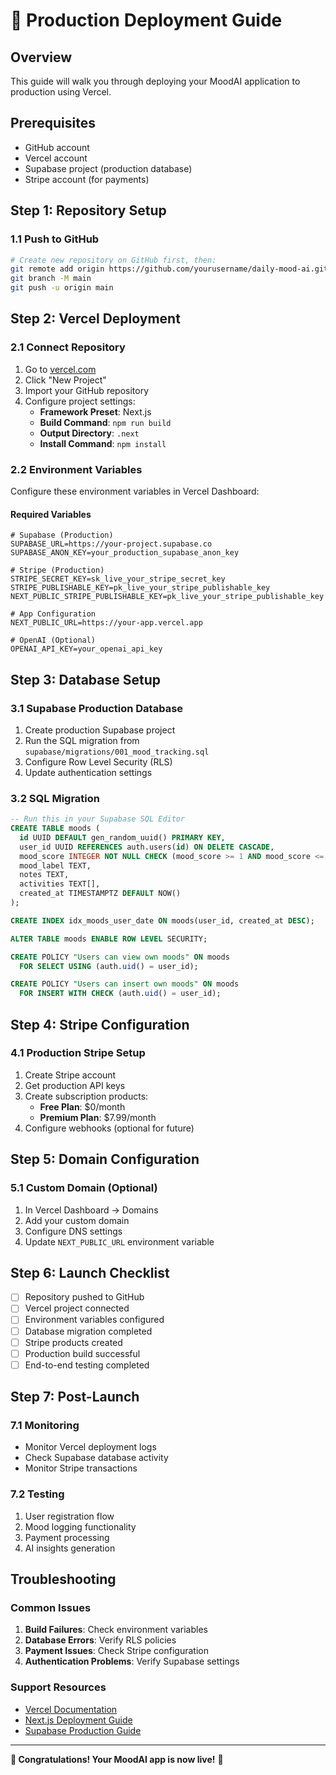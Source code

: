 # 🚀 Production Deployment Guide

## Overview
This guide will walk you through deploying your MoodAI application to production using Vercel.

## Prerequisites
- GitHub account
- Vercel account
- Supabase project (production database)
- Stripe account (for payments)

## Step 1: Repository Setup

### 1.1 Push to GitHub
```bash
# Create new repository on GitHub first, then:
git remote add origin https://github.com/yourusername/daily-mood-ai.git
git branch -M main
git push -u origin main
```

## Step 2: Vercel Deployment

### 2.1 Connect Repository
1. Go to [vercel.com](https://vercel.com)
2. Click "New Project"
3. Import your GitHub repository
4. Configure project settings:
   - **Framework Preset**: Next.js
   - **Build Command**: `npm run build`
   - **Output Directory**: `.next`
   - **Install Command**: `npm install`

### 2.2 Environment Variables
Configure these environment variables in Vercel Dashboard:

#### Required Variables
```env
# Supabase (Production)
SUPABASE_URL=https://your-project.supabase.co
SUPABASE_ANON_KEY=your_production_supabase_anon_key

# Stripe (Production)
STRIPE_SECRET_KEY=sk_live_your_stripe_secret_key
STRIPE_PUBLISHABLE_KEY=pk_live_your_stripe_publishable_key
NEXT_PUBLIC_STRIPE_PUBLISHABLE_KEY=pk_live_your_stripe_publishable_key

# App Configuration
NEXT_PUBLIC_URL=https://your-app.vercel.app

# OpenAI (Optional)
OPENAI_API_KEY=your_openai_api_key
```

## Step 3: Database Setup

### 3.1 Supabase Production Database
1. Create production Supabase project
2. Run the SQL migration from `supabase/migrations/001_mood_tracking.sql`
3. Configure Row Level Security (RLS)
4. Update authentication settings

### 3.2 SQL Migration
```sql
-- Run this in your Supabase SQL Editor
CREATE TABLE moods (
  id UUID DEFAULT gen_random_uuid() PRIMARY KEY,
  user_id UUID REFERENCES auth.users(id) ON DELETE CASCADE,
  mood_score INTEGER NOT NULL CHECK (mood_score >= 1 AND mood_score <= 10),
  mood_label TEXT,
  notes TEXT,
  activities TEXT[],
  created_at TIMESTAMPTZ DEFAULT NOW()
);

CREATE INDEX idx_moods_user_date ON moods(user_id, created_at DESC);

ALTER TABLE moods ENABLE ROW LEVEL SECURITY;

CREATE POLICY "Users can view own moods" ON moods
  FOR SELECT USING (auth.uid() = user_id);

CREATE POLICY "Users can insert own moods" ON moods
  FOR INSERT WITH CHECK (auth.uid() = user_id);
```

## Step 4: Stripe Configuration

### 4.1 Production Stripe Setup
1. Create Stripe account
2. Get production API keys
3. Create subscription products:
   - **Free Plan**: $0/month
   - **Premium Plan**: $7.99/month
4. Configure webhooks (optional for future)

## Step 5: Domain Configuration

### 5.1 Custom Domain (Optional)
1. In Vercel Dashboard → Domains
2. Add your custom domain
3. Configure DNS settings
4. Update `NEXT_PUBLIC_URL` environment variable

## Step 6: Launch Checklist

- [ ] Repository pushed to GitHub
- [ ] Vercel project connected
- [ ] Environment variables configured
- [ ] Database migration completed
- [ ] Stripe products created
- [ ] Production build successful
- [ ] End-to-end testing completed

## Step 7: Post-Launch

### 7.1 Monitoring
- Monitor Vercel deployment logs
- Check Supabase database activity
- Monitor Stripe transactions

### 7.2 Testing
1. User registration flow
2. Mood logging functionality
3. Payment processing
4. AI insights generation

## Troubleshooting

### Common Issues
1. **Build Failures**: Check environment variables
2. **Database Errors**: Verify RLS policies
3. **Payment Issues**: Check Stripe configuration
4. **Authentication Problems**: Verify Supabase settings

### Support Resources
- [Vercel Documentation](https://vercel.com/docs)
- [Next.js Deployment Guide](https://nextjs.org/docs/deployment)
- [Supabase Production Guide](https://supabase.com/docs/guides/platform)

---

**🎉 Congratulations! Your MoodAI app is now live!** 🎉
